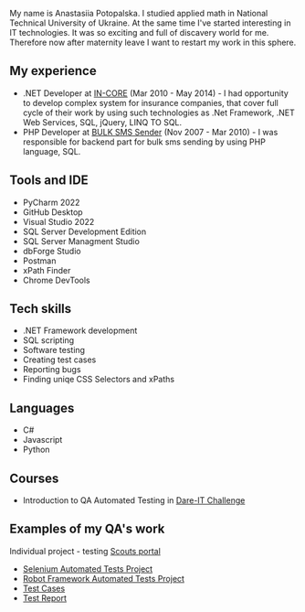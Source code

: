My name is Anastasiia Potopalska.
I studied applied math in National Technical University of Ukraine. At the same time I've started interesting in IT technologies. It was so exciting and full of discavery world for me. Therefore now after maternity leave I want to restart my work in this sphere.

## My experience    
- .NET Developer at [IN-CORE](http://in-core.com.ua/) (Mar 2010 - May 2014) - I had opportunity to develop complex system for insurance companies, that cover full cycle of their work by using such technologies as .Net Framework, .NET Web Services, SQL, jQuery, LINQ TO SQL.
- PHP Developer at [BULK SMS Sender](https://sms.to/bulk/ukraine/) (Nov 2007 - Mar 2010) - I was responsible for backend part for bulk sms sending by using PHP language, SQL. 
    
## Tools and IDE
- PyCharm 2022
- GitHub Desktop
- Visual Studio 2022
- SQL Server Development Edition 
- SQL Server Managment Studio
- dbForge Studio
- Postman
- xPath Finder
- Chrome DevTools

## Tech skills
- .NET Framework development
- SQL scripting
- Software testing
- Creating test cases
- Reporting bugs
- Finding uniqe CSS Selectors and xPaths
 
 ## Languages
- C#
- Javascript
- Python

## Courses
- Introduction to QA Automated Testing in [Dare-IT Challenge](https://www.dareit.io/challenges)

## Examples of my QA's work
Individual project - testing [Scouts portal](https://scouts-test.futbolkolektyw.pl/)
- [Selenium Automated Tests Project](https://github.com/anastasiyaPilipyuk/challenge_portfolio_pati)
- [Robot Framework Automated Tests Project](https://github.com/anastasiyaPilipyuk/test_robotframework)
- [Test Cases](https://docs.google.com/spreadsheets/d/1GofptL_s8fwFGmNfSuTVic7WuTIJfgog/edit?usp=share_link&ouid=103196192891920538088&rtpof=true&sd=true)
- [Test Report](https://docs.google.com/spreadsheets/d/1HLpmgItedpn-TGDGWfVPwSWucT_wsGHh/edit?usp=share_link&ouid=103196192891920538088&rtpof=true&sd=true)
